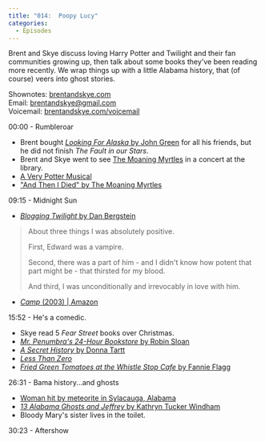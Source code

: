 ```yaml
---
title: "014:  Poopy Lucy"
categories:
  - Episodes
---
```


Brent and Skye discuss loving Harry Potter and Twilight and their fan communities growing up, then talk about some books they've been reading more recently. We wrap things up with a little Alabama history, that (of course) veers into ghost stories.

Shownotes: [brentandskye.com](https://brentandskye.com)  
Email: [brentandskye@gmail.com](mailto:brentandskye@gmail.com)  
Voicemail: [brentandskye.com/voicemail](https://anchor.fm/brentandskye/message)

00:00 - Rumbleroar

* Brent bought [*Looking For Alaska* by John Green](https://www.amazon.com/Looking-Alaska-John-Green/dp/0142402516/) for all his friends, but he did not finish *The Fault in our Stars*.
* Brent and Skye went to see [The Moaning Myrtles](https://themoaningmyrtles.bandcamp.com) in a concert at the library.
* [A Very Potter Musical](https://www.youtube.com/watch?v=wmwM_AKeMCk&list=PLC76BE906C9D83A3A)
* ["And Then I Died" by The Moaning Myrtles](https://www.youtube.com/watch?v=Npcf_yYZhoE)

09:15 - Midnight Sun

* [*Blogging Twilight* by Dan Bergstein](http://www.laserfarm.com/?page_id=901)

> About three things I was absolutely positive.
> 
> First, Edward was a vampire.
> 
> Second, there was a part of him - and I didn't know how potent that part might be - that thirsted for my blood.
> 
> And third, I was unconditionally and irrevocably in love with him.

* [*Camp* (2003) | Amazon](https://www.amazon.com/Camp-Joanna-Chilcoat/dp/B00DICNY3W/)

15:52 - He's a comedic.

* Skye read 5 *Fear Street* books over Christmas.
* [*Mr. Penumbra's 24-Hour Bookstore* by Robin Sloan](https://www.amazon.com/Mr-Penumbras-24-Hour-Bookstore-Novel-ebook/dp/B008FPOIT6/)
* [*A Secret History* by Donna Tartt](https://www.amazon.com/Secret-History-Donna-Tartt/dp/1400031702/)
* [*Less Than Zero*](https://www.amazon.com/Less-Than-Zero-Easton-Ellis/dp/0679781498/)
* [*Fried Green Tomatoes at the Whistle Stop Cafe* by Fannie Flagg](https://www.amazon.com/Fried-Green-Tomatoes-Whistle-Stop-ebook/dp/B004CFAWK2/)

26:31 - Bama history...and ghosts

* [Woman hit by meteorite in Sylacauga, Alabama](https://www.smithsonianmag.com/smart-news/only-person-ever-hit-meteorite-real-trouble-began-later-180961238/)
* [*13 Alabama Ghosts and Jeffrey* by Kathryn Tucker Windham](https://www.amazon.com/Thirteen-Alabama-Ghosts-Jeffrey-Commemorative-ebook/dp/B00LAWZI40)
* Bloody Mary's sister lives in the toilet.

30:23 - Aftershow
